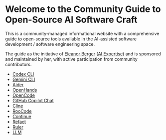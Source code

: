 # Welcome to the Community Guide to Open-Source AI Software Craft

This is a community-managed informational website with a comprehensive guide to open-source tools available in the AI-assisted software development / software engineering space.

The guide as the initiative of [Eleanor Berger](https://intellectronica.net/) ([AI Expertise](https://ai.intellectronica.net/)) and is sponsored and maintained by her, with active participation from community contributors.

* [Codex CLI](./codex-cli.md)
* [Gemini CLI](./gemini-cli.md)
* [Aider](./aider.md)
* [OpenHands](./open-hands.md)
* [OpenCode](./open-code.md)
* [GitHub Copilot Chat](./github-copilot-chat.md)
* [Cline](./cline.md)
* [RooCode](./roocode.md)
* [Continue](./continue.md)
* [Refact](./refact.md)
* [Ruler](./ruler.md)
* [LLM](./llm.md)